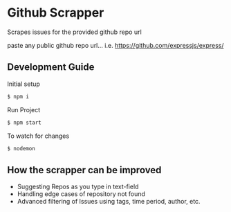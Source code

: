 # Github Scrapper 
Scrapes issues for the provided github repo url

paste any public github repo url... i.e. https://github.com/expressjs/express/


## Development Guide

Initial setup

```bash
$ npm i
```

Run Project

```bash
$ npm start
```

To watch for changes

```bash
$ nodemon
```

## How the scrapper can be improved

* Suggesting Repos as you type in text-field
* Handling edge cases of repository not found
* Advanced filtering of Issues using tags, time period, author, etc.